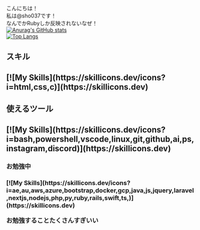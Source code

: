 こんにちは！<br>
私は@sho037です！<br>
なんでかRubyしか反映されないなぜ！<br>
[![Anurag's GitHub stats](https://github-readme-stats.vercel.app/api?username=sho037&count_private=true&show_icons=true&theme=midnight-purple)](https://github.com/anuraghazra/github-readme-stats)<br>
[![Top Langs](https://github-readme-stats.vercel.app/api/top-langs/?username=sho037&count_private=true&layout=default&theme=midnight-purple)](https://github.com/anuraghazra/github-readme-stats)<br>

<h2>スキル<h2>
[![My Skills](https://skillicons.dev/icons?i=html,css,c)](https://skillicons.dev)
<h2>使えるツール<h2>
[![My Skills](https://skillicons.dev/icons?i=bash,powershell,vscode,linux,git,github,ai,ps,instagram,discord)](https://skillicons.dev)
<h3>お勉強中<h3>
[![My Skills](https://skillicons.dev/icons?i=ae,au,aws,azure,bootstrap,docker,gcp,java,js,jquery,laravel,nextjs,nodejs,php,py,ruby,rails,swift,ts,)](https://skillicons.dev)

お勉強することたくさんすぎいい

<!---
sho037/sho037 is a ✨ special ✨ repository because its `README.md` (this file) appears on your GitHub profile.
You can click the Preview link to take a look at your changes.
--->
